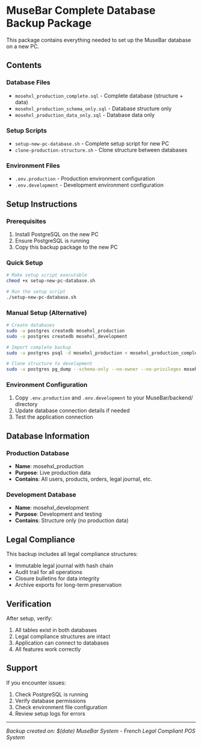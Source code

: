 # MuseBar Complete Database Backup Package

This package contains everything needed to set up the MuseBar database on a new PC.

## Contents

### Database Files
- `mosehxl_production_complete.sql` - Complete database (structure + data)
- `mosehxl_production_schema_only.sql` - Database structure only
- `mosehxl_production_data_only.sql` - Database data only

### Setup Scripts
- `setup-new-pc-database.sh` - Complete setup script for new PC
- `clone-production-structure.sh` - Clone structure between databases

### Environment Files
- `.env.production` - Production environment configuration
- `.env.development` - Development environment configuration

## Setup Instructions

### Prerequisites
1. Install PostgreSQL on the new PC
2. Ensure PostgreSQL is running
3. Copy this backup package to the new PC

### Quick Setup
```bash
# Make setup script executable
chmod +x setup-new-pc-database.sh

# Run the setup script
./setup-new-pc-database.sh
```

### Manual Setup (Alternative)
```bash
# Create databases
sudo -u postgres createdb mosehxl_production
sudo -u postgres createdb mosehxl_development

# Import complete backup
sudo -u postgres psql -d mosehxl_production < mosehxl_production_complete.sql

# Clone structure to development
sudo -u postgres pg_dump --schema-only --no-owner --no-privileges mosehxl_production | sudo -u postgres psql -d mosehxl_development
```

### Environment Configuration
1. Copy `.env.production` and `.env.development` to your MuseBar/backend/ directory
2. Update database connection details if needed
3. Test the application connection

## Database Information

### Production Database
- **Name**: mosehxl_production
- **Purpose**: Live production data
- **Contains**: All users, products, orders, legal journal, etc.

### Development Database
- **Name**: mosehxl_development
- **Purpose**: Development and testing
- **Contains**: Structure only (no production data)

## Legal Compliance

This backup includes all legal compliance structures:
- Immutable legal journal with hash chain
- Audit trail for all operations
- Closure bulletins for data integrity
- Archive exports for long-term preservation

## Verification

After setup, verify:
1. All tables exist in both databases
2. Legal compliance structures are intact
3. Application can connect to databases
4. All features work correctly

## Support

If you encounter issues:
1. Check PostgreSQL is running
2. Verify database permissions
3. Check environment file configuration
4. Review setup logs for errors

---
*Backup created on: $(date)*
*MuseBar System - French Legal Compliant POS System*
